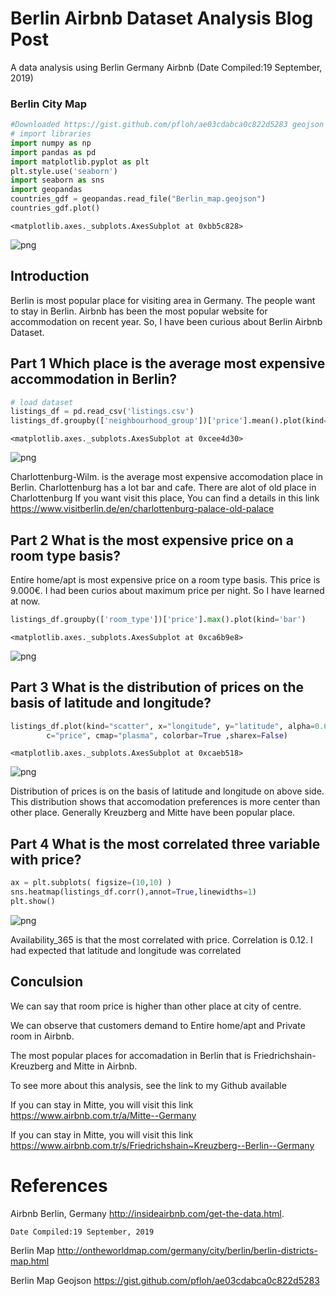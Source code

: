 
# Berlin Airbnb Dataset Analysis Blog Post

 
A data analysis using Berlin  Germany Airbnb (Date Compiled:19 September, 2019)


### Berlin City Map



```python
#Downloaded https://gist.github.com/pfloh/ae03cdabca0c822d5283 geojson and convert name to Berlin_map
# import libraries
import numpy as np
import pandas as pd
import matplotlib.pyplot as plt
plt.style.use('seaborn')
import seaborn as sns
import geopandas
countries_gdf = geopandas.read_file("Berlin_map.geojson")
countries_gdf.plot()
```




    <matplotlib.axes._subplots.AxesSubplot at 0xbb5c828>




![png](output_2_1.png)


## Introduction

  Berlin is most popular place for visiting area in Germany. The people want to stay in Berlin. Airbnb has been the most popular website for accommodation on recent year. So, I have been curious about Berlin Airbnb Dataset.

## Part 1  Which place is the average most expensive accommodation in Berlin?


```python
# load dataset
listings_df = pd.read_csv('listings.csv')
listings_df.groupby(['neighbourhood_group'])['price'].mean().plot(kind="bar")
```




    <matplotlib.axes._subplots.AxesSubplot at 0xcee4d30>




![png](output_5_1.png)



Charlottenburg-Wilm. is the average most expensive accomodation place in Berlin. Charlottenburg has a lot bar and cafe.  There are alot of old place in Charlottenburg If you want visit this place, You can find a details in this link https://www.visitberlin.de/en/charlottenburg-palace-old-palace

## Part 2 What is the most expensive price on a room type basis?

Entire home/apt is most expensive price on a room type basis. This price is 9.000€.  I had been curios about maximum price per night. So I have learned at now.


```python
listings_df.groupby(['room_type'])['price'].max().plot(kind='bar')
```




    <matplotlib.axes._subplots.AxesSubplot at 0xca6b9e8>




![png](output_9_1.png)


## Part 3 What is the distribution of prices on the basis of latitude and longitude?


```python
listings_df.plot(kind="scatter", x="longitude", y="latitude", alpha=0.6, figsize=(8,6), 
        c="price", cmap="plasma", colorbar=True ,sharex=False)
```




    <matplotlib.axes._subplots.AxesSubplot at 0xcaeb518>




![png](output_11_1.png)


Distribution of prices is on the basis of latitude and longitude on above side. This distribution shows that accomodation preferences is more center than other place. Generally Kreuzberg and Mitte have been popular place.

## Part 4 What is the most correlated three variable with price?


```python
ax = plt.subplots( figsize=(10,10) )
sns.heatmap(listings_df.corr(),annot=True,linewidths=1)
plt.show()
```


![png](output_14_0.png)


Availability_365 is that the most correlated with price. Correlation is 0.12. I had expected that latitude and longitude was correlated

## Conculsion

We can say that room price is higher than other place at city of centre.

We can observe that customers demand to Entire home/apt and Private room in Airbnb.

The most popular places for accomadation in Berlin that is Friedrichshain-Kreuzberg and Mitte in Airbnb.

To see more about this analysis, see the link to my Github available 

If you can stay in Mitte, you will visit this link https://www.airbnb.com.tr/a/Mitte--Germany

If you can stay in Mitte, you will visit this link https://www.airbnb.com.tr/s/Friedrichshain~Kreuzberg--Berlin--Germany

# References

Airbnb Berlin, Germany  http://insideairbnb.com/get-the-data.html. 
    
    Date Compiled:19 September, 2019

Berlin Map http://ontheworldmap.com/germany/city/berlin/berlin-districts-map.html

Berlin Map Geojson https://gist.github.com/pfloh/ae03cdabca0c822d5283
